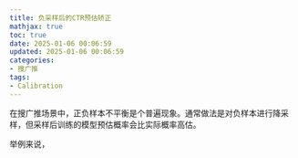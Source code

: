 ```yaml
---
title: 负采样后的CTR预估矫正
mathjax: true
toc: true
date: 2025-01-06 00:06:59
updated: 2025-01-06 00:06:59
categories:
- 搜广推
tags:
- Calibration
---
```

在搜广推场景中，正负样本不平衡是个普遍现象。通常做法是对负样本进行降采样，但采样后训练的模型预估概率会比实际概率高估。

<!--more-->

举例来说，